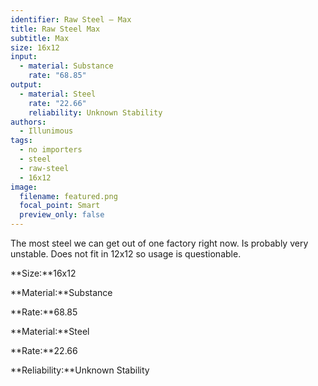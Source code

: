 ```yaml
---
identifier: Raw Steel – Max
title: Raw Steel Max
subtitle: Max
size: 16x12
input:
  - material: Substance
    rate: "68.85"
output:
  - material: Steel
    rate: "22.66"
    reliability: Unknown Stability
authors:
  - Illunimous
tags:
  - no importers
  - steel
  - raw-steel
  - 16x12
image:
  filename: featured.png
  focal_point: Smart
  preview_only: false
---
```

The most steel we can get out of one factory right now. Is probably very unstable. Does not fit in 12x12 so usage is questionable.

**Size:**16x12

**Material:**Substance

**Rate:**68.85

**Material:**Steel

**Rate:**22.66

**Reliability:**Unknown Stability